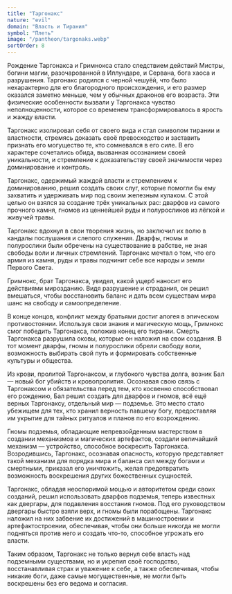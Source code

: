 ```yaml
---
title: "Таргонакс"
nature: "evil"
domain: "Власть и Тирания"
symbol: "Плеть"
image: "/pantheon/targonaks.webp"
sortOrder: 8
---
```


Рождение Таргонакса и Гримнокса стало следствием действий Мистры,
богини магии, разочарованной в Иллундаре, и Сервана, бога хаоса и
разрушения. Таргонакс родился с черной чешуёй, что было
нехарактерно для его благородного происхождения, и его размер
оказался заметно меньше, чем у обычных драконов его возраста. Эти
физические особенности вызвали у Таргонакса чувство
неполноценности, которое со временем трансформировалось в ярость
и жажду власти.

Таргонакс изолировал себя от своего вида и стал символом тирании и
властности, стремясь доказать своё превосходство и заставить
признать его могущество те, кто сомневался в его силе. В его характере
сочетались обида, вызванная осознанием своей уникальности, и
стремление к доказательству своей значимости через доминирование
и контроль.

Таргонакс, одержимый жаждой власти и стремлением к
доминированию, решил создать своих слуг, которые помогли бы ему
захватить и удерживать мир под своим железным кулаком. С этой
целью он взялся за создание трёх уникальных рас: дварфов из самого
прочного камня, гномов из ценнейшей руды и полуросликов из лёгкой
и живучей травы.

Таргонакс вдохнул в свои творения жизнь, но заключил их волю в
кандалы послушания и слепого служения. Дварфы, гномы и
полурослики были обречены на существование в рабстве, не зная
свободы воли и личных стремлений. Таргонакс мечтал о том, что его
армия из камня, руды и травы подчинит себе все народы и земли
Первого Света.

Гримнокс, брат Таргонакса, увидел, какой ущерб наносит его
действиями мирозданию. Видя разрушение и страдания, он решил
вмешаться, чтобы восстановить баланс и дать всем существам мира
шанс на свободу и самоопределение.

В конце концов, конфликт между братьями достиг апогея в эпическом
противостоянии. Используя свои знания и магическую мощь, Гримнокс
смог победить Таргонакса, положив конец его тирании. Смерть
Таргонакса разрушила оковы, которые он наложил на свои создания. В
тот момент дварфы, гномы и полурослики обрели свободу воли,
возможность выбирать свой путь и формировать собственные культуры
и общества.

Из крови, пролитой Таргонаксом, и глубокого чувства долга, возник Бал
— новый бог убийств и кровопролития. Осознавая свою связь с
Таргонаксом и обязательства перед тем, кто косвенно способствовал
его рождению, Бал решил создать для дварфов и гномов, всё ещё
верных Таргонаксу, отдельный мир — подземье. Это место стало
убежищем для тех, кто хранил верность павшему богу, предоставляя им
укрытие для тайных ритуалов и планов по его возрождению.

Гномы подземья, обладающие непревзойденным мастерством в
создании механизмов и магических артефактов, создали величайший
механизм — устройство, способное воскресить Таргонакса.
Возродившись, Таргонакс, осознавая опасность, которую представляет
такой механизм для порядка мира и баланса сил между богами и
смертными, приказал его уничтожить, желая предотвратить
возможность воскрешения других божественных сущностей.

Таргонакс, обладая неоспоримой мощью и авторитетом среди своих
созданий, решил использовать дварфов подземья, теперь известных
как двергары, для подавления восстания гномов. Под его руководством
двергары быстро взяли верх, и гномы были порабощены. Таргонакс
наложил на них забвение их достижений в машиностроении и
артефактостроении, обеспечивая, чтобы они больше никогда не могли
подняться против него и создать что-то, способное угрожать его власти.

Таким образом, Таргонакс не только вернул себе власть над
подземными существами, но и укрепил своё господство,
восстанавливая страх и уважение к себе, а также обеспечивая, чтобы
никакие боги, даже самые могущественные, не могли быть воскрешены
без его ведома и согласия.

